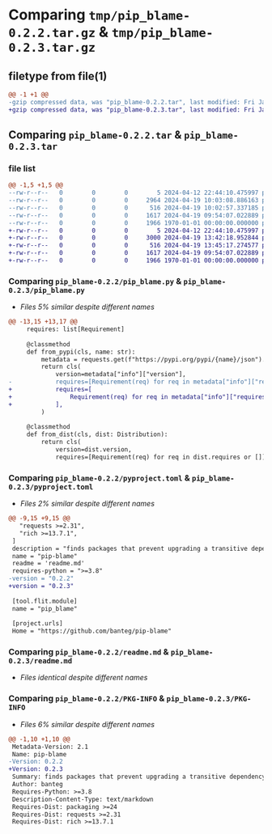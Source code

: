 # Comparing `tmp/pip_blame-0.2.2.tar.gz` & `tmp/pip_blame-0.2.3.tar.gz`

## filetype from file(1)

```diff
@@ -1 +1 @@
-gzip compressed data, was "pip_blame-0.2.2.tar", last modified: Fri Jan  1 00:00:00 2016, max compression
+gzip compressed data, was "pip_blame-0.2.3.tar", last modified: Fri Jan  1 00:00:00 2016, max compression
```

## Comparing `pip_blame-0.2.2.tar` & `pip_blame-0.2.3.tar`

### file list

```diff
@@ -1,5 +1,5 @@
--rw-r--r--   0        0        0        5 2024-04-12 22:44:10.475997 pip_blame-0.2.2/.gitignore
--rw-r--r--   0        0        0     2964 2024-04-19 10:03:08.886163 pip_blame-0.2.2/pip_blame.py
--rw-r--r--   0        0        0      516 2024-04-19 10:02:57.337185 pip_blame-0.2.2/pyproject.toml
--rw-r--r--   0        0        0     1617 2024-04-19 09:54:07.022889 pip_blame-0.2.2/readme.md
--rw-r--r--   0        0        0     1966 1970-01-01 00:00:00.000000 pip_blame-0.2.2/PKG-INFO
+-rw-r--r--   0        0        0        5 2024-04-12 22:44:10.475997 pip_blame-0.2.3/.gitignore
+-rw-r--r--   0        0        0     3000 2024-04-19 13:42:18.952844 pip_blame-0.2.3/pip_blame.py
+-rw-r--r--   0        0        0      516 2024-04-19 13:45:17.274577 pip_blame-0.2.3/pyproject.toml
+-rw-r--r--   0        0        0     1617 2024-04-19 09:54:07.022889 pip_blame-0.2.3/readme.md
+-rw-r--r--   0        0        0     1966 1970-01-01 00:00:00.000000 pip_blame-0.2.3/PKG-INFO
```

### Comparing `pip_blame-0.2.2/pip_blame.py` & `pip_blame-0.2.3/pip_blame.py`

 * *Files 5% similar despite different names*

```diff
@@ -13,15 +13,17 @@
     requires: list[Requirement]
 
     @classmethod
     def from_pypi(cls, name: str):
         metadata = requests.get(f"https://pypi.org/pypi/{name}/json").json()
         return cls(
             version=metadata["info"]["version"],
-            requires=[Requirement(req) for req in metadata["info"]["requires_dist"]],
+            requires=[
+                Requirement(req) for req in metadata["info"]["requires_dist"] or []
+            ],
         )
 
     @classmethod
     def from_dist(cls, dist: Distribution):
         return cls(
             version=dist.version,
             requires=[Requirement(req) for req in dist.requires or []],
```

### Comparing `pip_blame-0.2.2/pyproject.toml` & `pip_blame-0.2.3/pyproject.toml`

 * *Files 2% similar despite different names*

```diff
@@ -9,15 +9,15 @@
   "requests >=2.31",
   "rich >=13.7.1",
 ]
 description = "finds packages that prevent upgrading a transitive dependency"
 name = "pip-blame"
 readme = 'readme.md'
 requires-python = ">=3.8"
-version = "0.2.2"
+version = "0.2.3"
 
 [tool.flit.module]
 name = "pip_blame"
 
 [project.urls]
 Home = "https://github.com/banteg/pip-blame"
```

### Comparing `pip_blame-0.2.2/readme.md` & `pip_blame-0.2.3/readme.md`

 * *Files identical despite different names*

### Comparing `pip_blame-0.2.2/PKG-INFO` & `pip_blame-0.2.3/PKG-INFO`

 * *Files 6% similar despite different names*

```diff
@@ -1,10 +1,10 @@
 Metadata-Version: 2.1
 Name: pip-blame
-Version: 0.2.2
+Version: 0.2.3
 Summary: finds packages that prevent upgrading a transitive dependency
 Author: banteg
 Requires-Python: >=3.8
 Description-Content-Type: text/markdown
 Requires-Dist: packaging >=24
 Requires-Dist: requests >=2.31
 Requires-Dist: rich >=13.7.1
```

